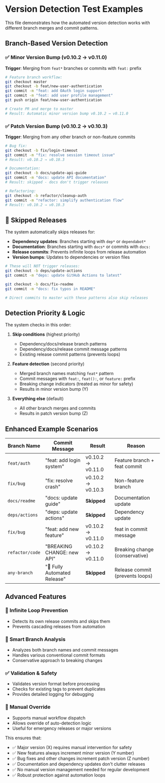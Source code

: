 # Version Detection Test Examples

This file demonstrates how the automated version detection works with different branch merges and commit patterns.

## Branch-Based Version Detection

### ✅ Minor Version Bump (v0.10.2 → v0.11.0)
**Trigger**: Merging from `feat*` branches or commits with `feat:` prefix

```bash
# Feature branch workflow:
git checkout master
git checkout -b feat/new-user-authentication
git commit -m "feat: add OAuth login support"
git commit -m "feat: add user profile management"
git push origin feat/new-user-authentication

# Create PR and merge to master
# Result: Automatic minor version bump v0.10.2 → v0.11.0
```

### ✅ Patch Version Bump (v0.10.2 → v0.10.3)  
**Trigger**: Merging from any other branch or non-feature commits

```bash
# Bug fix:
git checkout -b fix/login-timeout
git commit -m "fix: resolve session timeout issue"
# Result: v0.10.2 → v0.10.3

# Documentation:
git checkout -b docs/update-api-guide
git commit -m "docs: update API documentation"
# Result: skipped - docs don't trigger releases

# Refactoring:
git checkout -b refactor/cleanup-auth
git commit -m "refactor: simplify authentication flow"
# Result: v0.10.2 → v0.10.3
```

## 🚫 Skipped Releases

The system automatically skips releases for:

- **Dependency updates**: Branches starting with `dep*` or `dependabot*`
- **Documentation**: Branches starting with `docs*` or commits with `docs:`
- **Release commits**: Prevents infinite loops from release automation
- **Version bumps**: Updates to dependencies or version files

```bash
# These will NOT trigger releases:
git checkout -b deps/update-actions
git commit -m "deps: update GitHub Actions to latest"

git checkout -b docs/fix-readme
git commit -m "docs: fix typos in README"

# Direct commits to master with these patterns also skip releases
```

## Detection Priority & Logic

The system checks in this order:

1. **Skip conditions** (highest priority)
   - Dependency/docs/release branch patterns
   - Dependency/docs/release commit message patterns
   - Existing release commit patterns (prevents loops)

2. **Feature detection** (second priority)
   - Merged branch names matching `feat*` pattern
   - Commit messages with `feat:`, `feat():`, or `feature:` prefix
   - Breaking change indicators (treated as minor for safety)
   - Results in minor version bump (Y)

3. **Everything else** (default)
   - All other branch merges and commits
   - Results in patch version bump (Z)

## Enhanced Example Scenarios

| Branch Name     | Commit Message               | Result            | Reason                          |
|-----------------|------------------------------|-------------------|---------------------------------|
| `feat/auth`     | "feat: add login system"     | v0.10.2 → v0.11.0 | Feature branch + feat commit    |
| `fix/bug`       | "fix: resolve crash"         | v0.10.2 → v0.10.3 | Non-feature branch              |
| `docs/readme`   | "docs: update guide"         | **Skipped**       | Documentation update            |
| `deps/actions`  | "deps: update actions"       | **Skipped**       | Dependency update               |
| `fix/bug`       | "feat: add new feature"      | v0.10.2 → v0.11.0 | feat in commit message          |
| `refactor/code` | "BREAKING CHANGE: new API"   | v0.10.2 → v0.11.0 | Breaking change (conservative)  |
| `any-branch`    | "🤖 Fully Automated Release" | **Skipped**       | Release commit (prevents loops) |

## Advanced Features

### 🔄 **Infinite Loop Prevention**
- Detects its own release commits and skips them
- Prevents cascading releases from automation

### 🎯 **Smart Branch Analysis**
- Analyzes both branch names and commit messages
- Handles various conventional commit formats
- Conservative approach to breaking changes

### ✅ **Validation & Safety**
- Validates version format before processing
- Checks for existing tags to prevent duplicates
- Provides detailed logging for debugging

### 🔧 **Manual Override**
- Supports manual workflow dispatch
- Allows override of auto-detection logic
- Useful for emergency releases or major versions

This ensures that:
- ✅ Major version (X) requires manual intervention for safety
- ✅ New features always increment minor version (Y number)
- ✅ Bug fixes and other changes increment patch version (Z number)
- ✅ Documentation and dependency updates don't clutter releases
- ✅ No manual version management needed for regular development
- ✅ Robust protection against automation loops
